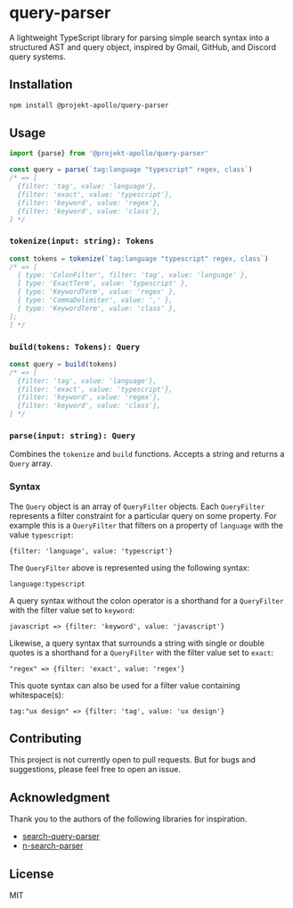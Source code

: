 # query-parser

A lightweight TypeScript library for parsing simple search syntax into a
structured AST and query object, inspired by Gmail, GitHub, and Discord query
systems.

## Installation

```bash
npm install @projekt-apollo/query-parser
```

## Usage

```ts
import {parse} from '@projekt-apollo/query-parser'

const query = parse(`tag:language "typescript" regex, class`)
/* => [
  {filter: 'tag', value: 'language'},
  {filter: 'exact', value: 'typescript'},
  {filter: 'keyword', value: 'regex'},
  {filter: 'keyword', value: 'class'},
] */
```

### `tokenize(input: string): Tokens`

```ts
const tokens = tokenize(`tag:language "typescript" regex, class`)
/* => [
  { type: 'ColonFilter', filter: 'tag', value: 'language' },
  { type: 'ExactTerm', value: 'typescript' },
  { type: 'KeywordTerm', value: 'regex' },
  { type: 'CommaDelimiter', value: ',' },
  { type: 'KeywordTerm', value: 'class' },
];
] */
```

### `build(tokens: Tokens): Query`

```ts
const query = build(tokens)
/* => [
  {filter: 'tag', value: 'language'},
  {filter: 'exact', value: 'typescript'},
  {filter: 'keyword', value: 'regex'},
  {filter: 'keyword', value: 'class'},
] */
```

### `parse(input: string): Query`

Combines the `tokenize` and `build` functions. Accepts a string and returns a
`Query` array.

### Syntax

The `Query` object is an array of `QueryFilter` objects. Each `QueryFilter`
represents a filter constraint for a particular query on some property. For
example this is a `QueryFilter` that filters on a property of `language` with
the value `typescript`:

```
{filter: 'language', value: 'typescript'}
```

The `QueryFilter` above is represented using the following syntax:

```
language:typescript
```

A query syntax without the colon operator is a shorthand for a `QueryFilter`
with the filter value set to `keyword`:

```
javascript => {filter: 'keyword', value: 'javascript'}
```

Likewise, a query syntax that surrounds a string with single or double quotes is
a shorthand for a `QueryFilter` with the filter value set to `exact`:

```
"regex" => {filter: 'exact', value: 'regex'}
```

This quote syntax can also be used for a filter value containing whitespace(s):

```
tag:"ux design" => {filter: 'tag', value: 'ux design'}
```

## Contributing

This project is not currently open to pull requests. But for bugs and
suggestions, please feel free to open an issue.

## Acknowledgment

Thank you to the authors of the following libraries for inspiration.

- [search-query-parser](https://github.com/nepsilon/search-query-parser)
- [n-search-parser](https://github.com/Financial-Times/n-search-parser)

## License

MIT

